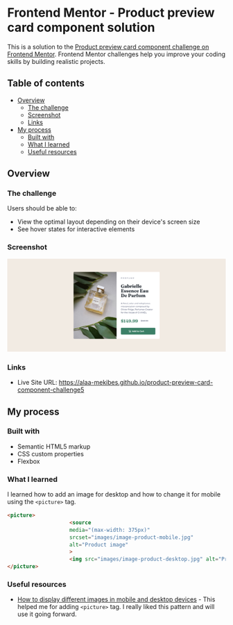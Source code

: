 # Frontend Mentor - Product preview card component solution

This is a solution to the [Product preview card component challenge on Frontend Mentor](https://www.frontendmentor.io/challenges/product-preview-card-component-GO7UmttRfa). Frontend Mentor challenges help you improve your coding skills by building realistic projects. 

## Table of contents

- [Overview](#overview)
  - [The challenge](#the-challenge)
  - [Screenshot](#screenshot)
  - [Links](#links)
- [My process](#my-process)
  - [Built with](#built-with)
  - [What I learned](#what-i-learned)
  - [Useful resources](#useful-resources)

## Overview

### The challenge

Users should be able to:

- View the optimal layout depending on their device's screen size
- See hover states for interactive elements

### Screenshot

![](./Screenshot.png)

### Links

- Live Site URL: https://alaa-mekibes.github.io/product-preview-card-component-challenge5

## My process

### Built with

- Semantic HTML5 markup
- CSS custom properties
- Flexbox

### What I learned

I learned how to add an image for desktop and how to change it for mobile using the `<picture>` tag.

```html
<picture>
                    <source
                    media="(max-width: 375px)"
                    srcset="images/image-product-mobile.jpg"
                    alt="Product image"
                    >
                    <img src="images/image-product-desktop.jpg" alt="Product image">
</picture>
```

### Useful resources

- [How to display different images in mobile and desktop devices](https://stackoverflow.com/questions/39891785/how-to-display-different-images-in-mobile-and-desktop-devices) - This helped me for adding `<picture>` tag. I really liked this pattern and will use it going forward.
